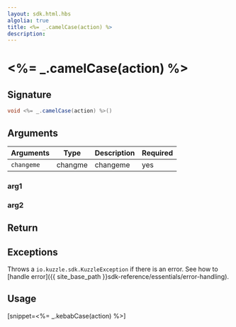 ```yaml
---
layout: sdk.html.hbs
algolia: true
title: <%= _.camelCase(action) %>
description:
---
```


# <%= _.camelCase(action) %>

## Signature

```java
void <%= _.camelCase(action) %>()
```

## Arguments

| Arguments    | Type    | Description | Required
|--------------|---------|-------------|----------
| ``changeme`` | changme | changeme    | yes

### **arg1**

### **arg2**

## Return

## Exceptions

Throws a `io.kuzzle.sdk.KuzzleException` if there is an error. See how to [handle error]({{ site_base_path }}sdk-reference/essentials/error-handling).

## Usage

[snippet=<%= _.kebabCase(action) %>]
